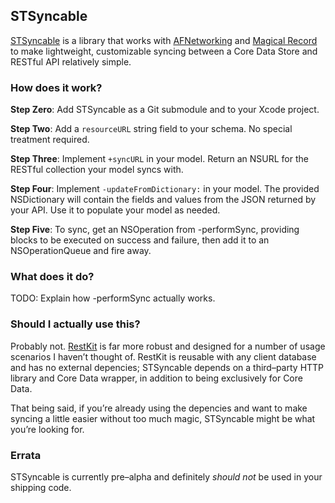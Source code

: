 ## STSyncable

[STSyncable](https://github.com/aSmallTeapot/STSyncable) is a library that works with [AFNetworking](https://github.com/AFNetworking/AFNetworking) and [Magical Record](https://github.com/magicalpanda/MagicalRecord) to make lightweight, customizable syncing between a Core Data Store and RESTful API relatively simple.

### How does it work?

**Step Zero**: Add STSyncable as a Git submodule and to your Xcode project.

**Step Two**: Add a `resourceURL` string field to your schema. No special treatment required.

**Step Three**: Implement `+syncURL` in your model. Return an NSURL for the RESTful collection your model syncs with.

**Step Four**: Implement `-updateFromDictionary:` in your model. The provided NSDictionary will contain the fields and values from the JSON returned by your API. Use it to populate your model as needed.

**Step Five**: To sync, get an NSOperation from -performSync, providing blocks to be executed on success and failure, then add it to an NSOperationQueue and fire away.


### What does it do?

TODO: Explain how -performSync actually works.

### Should I actually use this?

Probably not. [RestKit](http://restkit.org/) is far more robust and designed for a number of usage scenarios I haven’t thought of. RestKit is reusable with any client database and has no external depencies; STSyncable depends on a third–party HTTP library and Core Data wrapper, in addition to being exclusively for Core Data.

That being said, if you’re already using the depencies and want to make syncing a little easier without too much magic, STSyncable might be what you’re looking for.

### Errata

STSyncable is currently pre–alpha and definitely _should not_ be used in your shipping code.
